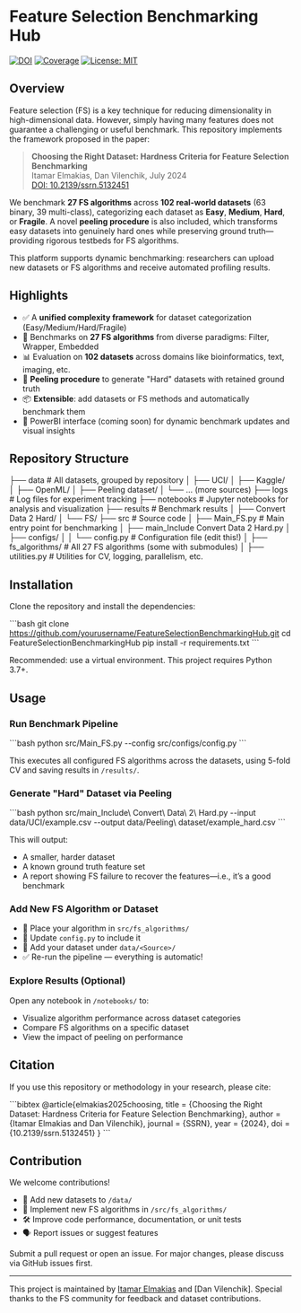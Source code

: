 # Feature Selection Benchmarking Hub

[![DOI](https://img.shields.io/badge/DOI-10.2139%2Fssrn.5132451-blue)](https://doi.org/10.2139/ssrn.5132451)
[![Coverage](https://img.shields.io/badge/Coverage-ComingSoon-lightgrey.svg)](#)
[![License: MIT](https://img.shields.io/badge/License-MIT-yellow.svg)](#)

## Overview

Feature selection (FS) is a key technique for reducing dimensionality in high-dimensional data. However, simply having many features does not guarantee a challenging or useful benchmark. This repository implements the framework proposed in the paper:

> **Choosing the Right Dataset: Hardness Criteria for Feature Selection Benchmarking**  
> Itamar Elmakias, Dan Vilenchik, July 2024  
> [DOI: 10.2139/ssrn.5132451](https://doi.org/10.2139/ssrn.5132451)

We benchmark **27 FS algorithms** across **102 real-world datasets** (63 binary, 39 multi-class), categorizing each dataset as **Easy**, **Medium**, **Hard**, or **Fragile**. A novel **peeling procedure** is also included, which transforms easy datasets into genuinely hard ones while preserving ground truth—providing rigorous testbeds for FS algorithms.

This platform supports dynamic benchmarking: researchers can upload new datasets or FS algorithms and receive automated profiling results.

## Highlights

- ✅ A **unified complexity framework** for dataset categorization (Easy/Medium/Hard/Fragile)
- 🧪 Benchmarks on **27 FS algorithms** from diverse paradigms: Filter, Wrapper, Embedded
- 📊 Evaluation on **102 datasets** across domains like bioinformatics, text, imaging, etc.
- 🧩 **Peeling procedure** to generate "Hard" datasets with retained ground truth
- 📦 **Extensible**: add datasets or FS methods and automatically benchmark them
- 🔄 PowerBI interface (coming soon) for dynamic benchmark updates and visual insights

## Repository Structure

├── data                    # All datasets, grouped by repository
│   ├── UCI/
│   ├── Kaggle/
│   ├── OpenML/
│   ├── Peeling dataset/
│   └── ... (more sources)
├── logs                   # Log files for experiment tracking
├── notebooks              # Jupyter notebooks for analysis and visualization
├── results                # Benchmark results
│   ├── Convert Data 2 Hard/
│   └── FS/
├── src                    # Source code
│   ├── Main_FS.py         # Main entry point for benchmarking
│   ├── main_Include Convert Data 2 Hard.py
│   ├── configs/
│   │   └── config.py      # Configuration file (edit this!)
│   ├── fs_algorithms/     # All 27 FS algorithms (some with submodules)
│   ├── utilities.py       # Utilities for CV, logging, parallelism, etc.


## Installation

Clone the repository and install the dependencies:

\`\`\`bash
git clone https://github.com/yourusername/FeatureSelectionBenchmarkingHub.git
cd FeatureSelectionBenchmarkingHub
pip install -r requirements.txt
\`\`\`

Recommended: use a virtual environment. This project requires Python 3.7+.

## Usage

### Run Benchmark Pipeline

\`\`\`bash
python src/Main_FS.py --config src/configs/config.py
\`\`\`

This executes all configured FS algorithms across the datasets, using 5-fold CV and saving results in `/results/`.

### Generate "Hard" Dataset via Peeling

\`\`\`bash
python src/main_Include\ Convert\ Data\ 2\ Hard.py --input data/UCI/example.csv --output data/Peeling\ dataset/example_hard.csv
\`\`\`

This will output:
- A smaller, harder dataset
- A known ground truth feature set
- A report showing FS failure to recover the features—i.e., it’s a good benchmark

### Add New FS Algorithm or Dataset

- 📁 Place your algorithm in `src/fs_algorithms/`
- 🧪 Update `config.py` to include it
- 📂 Add your dataset under `data/<Source>/`
- ✅ Re-run the pipeline — everything is automatic!

### Explore Results (Optional)

Open any notebook in `/notebooks/` to:
- Visualize algorithm performance across dataset categories
- Compare FS algorithms on a specific dataset
- View the impact of peeling on performance

## Citation

If you use this repository or methodology in your research, please cite:

\`\`\`bibtex
@article{elmakias2025choosing,
  title   = {Choosing the Right Dataset: Hardness Criteria for Feature Selection Benchmarking},
  author  = {Itamar Elmakias and Dan Vilenchik},
  journal = {SSRN},
  year    = {2024},
  doi     = {10.2139/ssrn.5132451}
}
\`\`\`

## Contribution

We welcome contributions!

- 🧬 Add new datasets to `/data/`
- 🧠 Implement new FS algorithms in `/src/fs_algorithms/`
- 🛠 Improve code performance, documentation, or unit tests
- 🗣 Report issues or suggest features

Submit a pull request or open an issue. For major changes, please discuss via GitHub issues first.

---

This project is maintained by [Itamar Elmakias](https://github.com/ItamarEl) and [Dan Vilenchik]. Special thanks to the FS community for feedback and dataset contributions.
